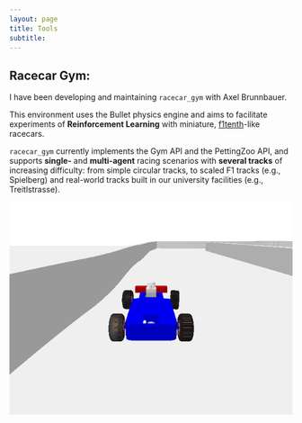 ```yaml
---
layout: page
title: Tools
subtitle:
---
```


## Racecar Gym:
I have been developing and maintaining `racecar_gym` with Axel Brunnbauer. 

This environment uses the Bullet physics engine and 
aims to facilitate experiments of **Reinforcement Learning** 
with miniature, [f1tenth](https://f1tenth.org/)-like racecars.

`racecar_gym` currently implements the Gym API and the PettingZoo API, and
supports **single-** and **multi-agent** racing scenarios with **several tracks** of increasing difficulty:
from simple circular tracks, to scaled F1 tracks (e.g., Spielberg) and real-world tracks built 
in our university facilities (e.g., Treitlstrasse).

![racecar_gym](assets/img/racecar_single.gif)


